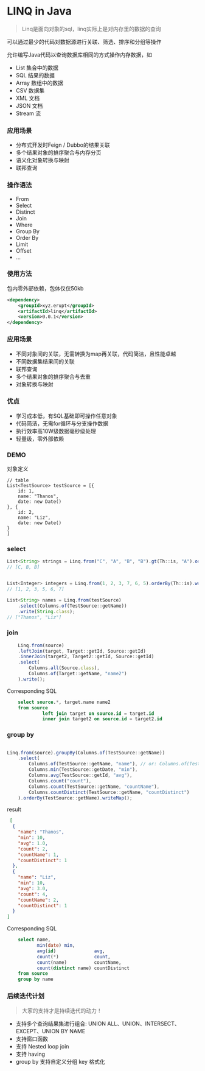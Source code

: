 # LINQ in Java
> Linq是面向对象的sql，linq实际上是对内存里的数据的查询

可以通过最少的代码对数据源进行关联、筛选、排序和分组等操作

允许编写Java代码以查询数据库相同的方式操作内存数据，如
- List 集合中的数据
- SQL 结果的数据
- Array 数组中的数据
- CSV 数据集
- XML 文档
- JSON 文档
- Stream 流

### 应用场景
- 分布式开发时Feign / Dubbo的结果关联
- 多个结果对象的排序聚合与内存分页
- 语义化对象转换与映射
- 联邦查询

### 操作语法
- From
- Select
- Distinct
- Join
- Where
- Group By
- Order By
- Limit
- Offset
- ...

### 使用方法
包内零外部依赖，包体仅仅50kb
```xml
<dependency>
    <groupId>xyz.erupt</groupId>
    <artifactId>linq</artifactId>
    <version>0.0.1</version>
</dependency>
```

### 应用场景

- 不同对象间的关联，无需转换为map再关联，代码简洁，且性能卓越
- 不同数据集结果间的关联
- 联邦查询
- 多个结果对象的排序聚合与去重
- 对象转换与映射

### 优点

- 学习成本低，有SQL基础即可操作任意对象
- 代码简洁，无需for循环与分支操作数据
- 执行效率高10W级数据毫秒级处理
- 轻量级，零外部依赖

### DEMO

对象定义

```
// table 
List<TestSource> testSource = [{
    id: 1,
    name: "Thanos",
    date: new Date()
}, {
    id: 2,
    name: "Liz",
    date: new Date()
}
]
```

### select

```javascript
List<String> strings = Linq.from("C", "A", "B", "B").gt(Th::is, "A").orderByDesc(Th::is).write(String.class);
// [C, B, B]


List<Integer> integers = Linq.from(1, 2, 3, 7, 6, 5).orderBy(Th::is).write(Integer.class);
// [1, 2, 3, 5, 6, 7]

List<String> names = Linq.from(testSource)
    .select(Columns.of(TestSource::getName))
    .write(String.class);
// ["Thanos", "Liz"]
```

### join

```javascript
    Linq.from(source)
    .leftJoin(target, Target::getId, Source::getId)
    .innerJoin(target2, Target2::getId, Source::getId)
    .select(
        Columns.all(Source.class),
        Columns.of(Target::getName, "name2")
    ).write();
```

Corresponding SQL

```sql
    select source.*, target.name name2
    from source
             left join target on source.id = target.id
             inner join target2 on source.id = target2.id
```

### group by

```javascript

Linq.from(source).groupBy(Columns.of(TestSource::getName))
    .select(
        Columns.of(TestSource::getName, "name"), // or: Columns.of(TestSource::getName, TestSource::getName)
        Columns.min(TestSource::getDate, "min"),
        Columns.avg(TestSource::getId, "avg"),
        Columns.count("count"),
        Columns.count(TestSource::getName, "countName"),
        Columns.countDistinct(TestSource::getName, "countDistinct")
    ).orderBy(TestSource::getName).writeMap();
```

result

```json
 [
  {
    "name": "Thanos",
    "min": 10,
    "avg": 1.0,
    "count": 2,
    "countName": 1,
    "countDistinct": 1
  },
  {
    "name": "Liz",
    "min": 10,
    "avg": 3.0,
    "count": 4,
    "countName": 2,
    "countDistinct": 1
  }
]
```

Corresponding SQL

```sql
    select name,
           min(date) min,
           avg(id)              avg,
           count(*)             count,
           count(name)          countName,
           count(distinct name) countDistinct
    from source
    group by name
```

### 后续迭代计划
> 大家的支持才是持续迭代的动力！
- 支持多个查询结果集进行组合: UNION ALL、UNION、INTERSECT、EXCEPT、UNION BY NAME
- 支持窗口函数
- 支持 Nested loop join
- 支持 having
- group by 支持自定义分组 key 格式化